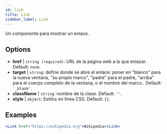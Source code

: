 ```yaml
---
id: link
title: Link
sidebar_label: Link
---
```


Un componente para mostrar un enlace.

## Options

* __href__ | `string (required)`: URL de la página web a la que enlazar. Default: `none`.
* __target__ | `string`: define donde se abre el enlace: poner en "blanco" para la nueva ventana, "su propio marco", "padre" para el padre, "arriba" para el cuerpo completo de la ventana, o el nombre del marco.. Default: `'_blank'`.
* __className__ | `string`: nombre de la clase. Default: `''`.
* __style__ | `object`: Estilos en línea CSS. Default: `{}`.


## Examples

```jsx live
<Link href="https://wikipedia.org">Wikipedia</Link>
```


